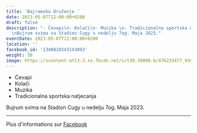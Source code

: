 ```yaml
---
title: 'Bajramsko Druženje '
date: 2023-05-07T12:00:00+0200
draft: false
description: "- Ćevapi\n- Kolači\n- Muzika \n- Tradicionalna sportska natjecanja\n\
  \nBujrum svima na Stadion Cugy u nedelju 7og. Maja 2023."
eventDate: 2023-05-07T12:00:00+0200
location: ''
facebook_id: '1340810243143093'
weight: 30
image: https://scontent-atl3-3.xx.fbcdn.net/v/t39.30808-6/476233477_936651505262116_4103480540059516894_n.jpg?_nc_cat=110&ccb=1-7&_nc_sid=9e60e4&_nc_ohc=HY-EnI_5YY4Q7kNvwHI5_qm&_nc_oc=AdnTl0s91EjKkNiTFP441N60g6MmYAGYQDtA0StiueXiq1-bIbftz12lyBG06bIQnMY&_nc_zt=23&_nc_ht=scontent-atl3-3.xx&edm=ABTKTjYEAAAA&_nc_gid=vHNX6o46-7gp6JegLBYQPQ&oh=00_AfXiXwdLgvybH3ZXSBN6rIohHQhJDX6LX7-Ebp_awhpKNw&oe=68A469CB
---
```


- Ćevapi
- Kolači
- Muzika 
- Tradicionalna sportska natjecanja

Bujrum svima na Stadion Cugy u nedelju 7og. Maja 2023.

---

Plus d'informations sur [Facebook](https://facebook.com/events/1340810243143093)